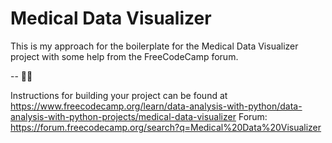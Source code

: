 # Medical Data Visualizer

This is my approach for the boilerplate for the Medical Data Visualizer project with some help from the FreeCodeCamp forum. 

-- 🫶🏻

Instructions for building your project can be found at https://www.freecodecamp.org/learn/data-analysis-with-python/data-analysis-with-python-projects/medical-data-visualizer
Forum: https://forum.freecodecamp.org/search?q=Medical%20Data%20Visualizer
